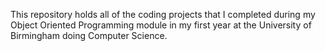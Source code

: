 This repository holds all of the coding projects that I completed during my Object Oriented Programming module in my first year at the University of Birmingham doing Computer Science.
